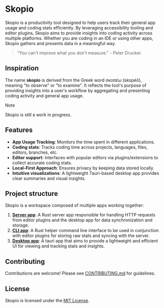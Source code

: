 # Skopio

Skopio is a productivity tool designed to help users track their general app usage and coding stats efficiently. By
leveraging accessibility tooling and editor plugins, Skopio aims to provide insights into coding activity across
multiple platforms. Whether you are coding in an IDE or using other apps, Skopio gathers and presents data in a
meaningful way.

> “You can't improve what you don't measure.” - Peter Drucker.

## Inspiration

The name **skopio** is derived from the Greek word _σκοπέω_ (skopéō), meaning "to observe" or "to examine". It reflects
the tool's purpose of providing insights into a user's workflow by aggregating and presenting coding activity and general app
usage.

> [!NOTE]
> Skopio is still a work in progress.

## Features

- **App Usage Tracking**: Monitors the time spent in different applications.
- **Coding stats**: Tracks coding time across projects, languages, files, editors, branches, etc.
- **Editor support**: Interfaces with popular editors via plugins/extensions to collect accurate coding stats.
- **Local-First Approach**: Ensures privacy by keeping data stored locally.
- **Intuitive visualizations**: A lightweight Tauri-based desktop app provides clear summaries and visual insights.

## Project structure

Skopio is a workspace composed of multiple apps working together:

1. [**Server app**](./apps/server/README.md): A Rust server app responsible for handling HTTP requests from editor plugins and the desktop app for data synchronization and
   storage.
2. [**CLI app**](./apps/cli): A Rust helper command line interface to be used in conjunction with editor plugins for storing raw stats
   and syncing with the server.
3. [**Desktop app**](./apps/desktop/README.md): A tauri app that aims to provide a lightweight and efficient UI for viewing and tracking
   stats and insights.

## Contributing

Contributions are welcome! Please see [CONTRIBUTING.md](./CONTRIBUTING.md) for guidelines.

## License

Skopio is licensed under the [MIT License](./LICENSE).

